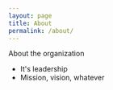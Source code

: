 ```yaml
---
layout: page
title: About
permalink: /about/
---
```


About the organization

* It's leadership
* Mission, vision, whatever
